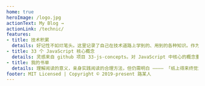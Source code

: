 ```yaml
---
home: true
heroImage: /logo.jpg
actionText: My Blog →
actionLink: /technic/
features:
- title: 技术积累
  details: 好记性不如烂笔头。这里记录了自己在技术道路上学到的、用到的各种知识。作为一个备忘录，让自己能够随时回顾。
- title: 33 个 JavaScript 核心概念
  details: 灵感来自 github 项目 33-js-concepts。对 JavaScript 中核心的概念重点讲解，十分适合用来回顾基础知识。
- title: 我的书单
  details: 理解阅读的意义，亲身实践阅读的合理方法，但仍需明白 ———— 「纸上得来终觉浅，绝知此事要躬行」。
footer: MIT Licensed | Copyright © 2019-present 路某人
---
```

